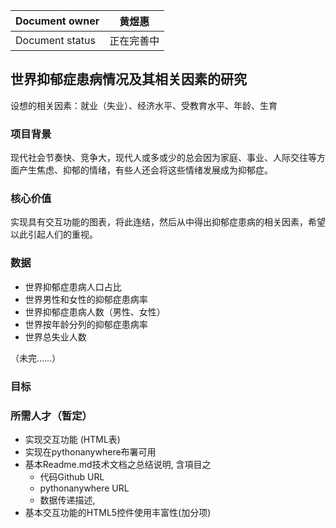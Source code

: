 |Document owner|黄煜惠|
|---|---|
|Document status|正在完善中|

## 世界抑郁症患病情况及其相关因素的研究
设想的相关因素：就业（失业）、经济水平、受教育水平、年龄、生育

### 项目背景
现代社会节奏快、竞争大，现代人或多或少的总会因为家庭、事业、人际交往等方面产生焦虑、抑郁的情绪，有些人还会将这些情绪发展成为抑郁症。

### 核心价值
实现具有交互功能的图表，将此连结，然后从中得出抑郁症患病的相关因素，希望以此引起人们的重视。

### 数据
- 世界抑郁症患病人口占比
- 世界男性和女性的抑郁症患病率
- 世界抑郁症患病人数（男性、女性）
- 世界按年龄分列的抑郁症患病率
- 世界总失业人数

（未完……）

### 目标


### 所需人才（暂定）
- 实现交互功能 (HTML表)
- 实现在pythonanywhere布署可用
- 基本Readme.md技术文档之总结说明, 含項目之
  - 代码Github URL
  - pythonanywhere URL
  - 数据传递描述, 
- 基本交互功能的HTML5控件使用丰富性(加分项)

